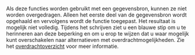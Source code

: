 
Als deze functies worden gebruikt met een gegevensbron, kunnen ze niet worden overgedragen. Alleen het eerste deel van de gegevensbron wordt opgehaald en vervolgens wordt de functie toegepast.  Het resultaat is mogelijk niet volledig.  Tijdens het schrijven ziet u een blauwe stip om u te herinneren aan deze beperking en om u erop te wijzen dat u waar mogelijk kunt overschakelen naar alternatieven met overdrachtmogelijkheden. Zie het [overdrachtoverzicht](../maker/canvas-apps/delegation-overview.md) voor meer informatie.

